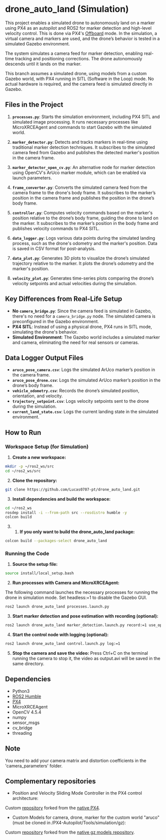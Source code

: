 # drone_auto_land (Simulation)

This project enables a simulated drone to autonomously land on a marker using PX4 as an autopilot and ROS2 for marker detection and high-level velocity control. This is done via PX4's [Offboard](https://docs.px4.io/main/en/flight_modes/offboard.html) mode. In the simulation, a virtual camera and markers are used, and the drone’s behavior is tested in a simulated Gazebo environment.

The system simulates a camera feed for marker detection, enabling real-time tracking and positioning corrections. The drone autonomously descends until it lands on the marker.

This branch assumes a simulated drone, using models from a custom Gazebo world, with PX4 running in SITL (Software in the Loop) mode. No actual hardware is required, and the camera feed is simulated directly in Gazebo.

## Files in the Project

1. **`processes.py`**: Starts the simulation environment, including PX4 SITL and simulated image processing. It runs necessary processes like MicroXRCEAgent and commands to start Gazebo with the simulated world.

2. **`marker_detector.py`**: Detects and tracks markers in real-time using traditional marker detection techniques. It subscribes to the simulated camera feed from Gazebo and publishes the detected marker's position in the camera frame.

3. **`marker_detector_open_cv.py`**: An alternative node for marker detection using OpenCV's ArUco marker module, which can be enabled via launch parameters.

4. **`frame_converter.py`**: Converts the simulated camera feed from the camera frame to the drone's body frame. It subscribes to the marker’s position in the camera frame and publishes the position in the drone’s body frame.

5. **`controller.py`**: Computes velocity commands based on the marker's position relative to the drone’s body frame, guiding the drone to land on the marker. It subscribes to the marker’s position in the body frame and publishes velocity commands to PX4 SITL.

6. **`data_logger.py`**: Logs various data points during the simulated landing process, such as the drone's odometry and the marker's position. Data is saved in CSV format for post-analysis.

7. **`data_plot.py`**: Generates 3D plots to visualize the drone’s simulated trajectory relative to the marker. It plots the drone’s odometry and the marker's position.

8. **`velocity_plot.py`**: Generates time-series plots comparing the drone’s velocity setpoints and actual velocities during the simulation.

## Key Differences from Real-Life Setup

- **No `camera_bridge.py`**: Since the camera feed is simulated in Gazebo, there's no need for a `camera_bridge.py` node. The simulated camera is preconfigured in the Gazebo environment.
- **PX4 SITL**: Instead of using a physical drone, PX4 runs in SITL mode, simulating the drone's behavior.
- **Simulated Environment**: The Gazebo world includes a simulated marker and camera, eliminating the need for real sensors or cameras.

## Data Logger Output Files

- **`aruco_pose_camera.csv`**: Logs the simulated ArUco marker’s position in the camera frame.
- **`aruco_pose_drone.csv`**: Logs the simulated ArUco marker’s position in the drone’s body frame.
- **`vehicle_odometry.csv`**: Records the drone’s simulated position, orientation, and velocity.
- **`trajectory_setpoint.csv`**: Logs velocity setpoints sent to the drone during the simulation.
- **`current_land_state.csv`**: Logs the current landing state in the simulated environment.

## How to Run

### Workspace Setup (for Simulation)


1. **Create a new workspace:**

```bash
mkdir -p ~/ros2_ws/src
cd ~/ros2_ws/src
```

2. **Clone the repository:**

```bash
git clone https://github.com/Lucas0707-pt/drone_auto_land.git
```

3. **Install dependencies and build the workspace:**

```bash
cd ~/ros2_ws
rosdep install -i --from-path src --rosdistro humble -y
colcon build
```

3. 1) **If you only want to build the drone_auto_land package:**

```bash
colcon build --packages-select drone_auto_land
```

### Running the Code

1. **Source the setup file:**

```bash
source install/local_setup.bash
```

2. **Run processes with Camera and MicroXRCEAgent:**

The following command launches the necessary processes for running the drone in simulation mode. Set headless:=1 to disable the Gazebo GUI.

```bash
ros2 launch drone_auto_land processes.launch.py
```

3. **Start marker detection and pose estimation with recording (optional):**
    
```bash
ros2 launch drone_auto_land marker_detection.launch.py record:=1 use_opencv:=1
```

4. **Start the control node with logging (optional):**
    
```bash
ros2 launch drone_auto_land control.launch.py log:=1
```

5. **Stop the camera and save the video:**
Press Ctrl+C on the terminal running the camera to stop it, the video as output.avi will be saved in the same directory.

## Dependencies

- Python3
- [ROS2 Humble](https://docs.ros.org/en/humble/Installation.html)
- [PX4](https://docs.px4.io/main/en/dev_setup/dev_env_linux_ubuntu.html)
- MicroXRCEAgent
- OpenCV 4.5.4
- numpy
- sensor_msgs
- cv_bridge
- threading

## Note

You need to add your camera matrix and distortion coefficients in the 'camera_parameters' folder.

## Complementary repositories

- Position and Velocity Sliding Mode Controller in the PX4 control architecture:

Custom [repository](https://github.com/BrunoPereira1501/PX4-Autopilot) forked from the [native PX4](https://github.com/PX4/PX4-Autopilot). 

- Custom Models for camera, drone, marker for the custom world "aruco" (must be cloned in /PX4-Autopilot/Tools/simulation/gz):

Custom [repository](https://github.com/BrunoPereira1501/PX4-gazebo-models) forked from the [native gz models repository](https://github.com/PX4/PX4-gazebo-models).
